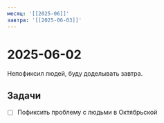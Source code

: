 ```yaml
---
месяц: '[[2025-06]]'
завтра: '[[2025-06-03]]'
---
```


# 2025-06-02

Непофиксил людей, буду доделывать завтра.

## Задачи

 - [ ] Пофиксить проблему с людьми в Октябрьской
